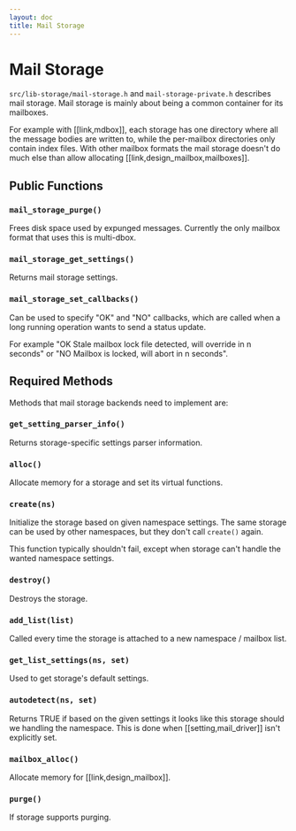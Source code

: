 ```yaml
---
layout: doc
title: Mail Storage
---
```


# Mail Storage

`src/lib-storage/mail-storage.h` and `mail-storage-private.h`
describes mail storage. Mail storage is mainly about being a common
container for its mailboxes.

For example with [[link,mdbox]], each storage has one directory where all the
message bodies are written to, while the per-mailbox directories only
contain index files. With other mailbox formats the mail storage doesn't
do much else than allow allocating [[link,design_mailbox,mailboxes]].

## Public Functions

### `mail_storage_purge()`

Frees disk space used by expunged messages.
Currently the only mailbox format that uses this is multi-dbox.

### `mail_storage_get_settings()`

Returns mail storage settings.

### `mail_storage_set_callbacks()`

Can be used to specify "OK" and "NO" callbacks, which are called when a
long running operation wants to send a status update.

For example "OK Stale mailbox lock file detected, will override in n
seconds" or "NO Mailbox is locked, will abort in n seconds".

## Required Methods

Methods that mail storage backends need to implement are:

### `get_setting_parser_info()`

Returns storage-specific settings parser information.

### `alloc()`

Allocate memory for a storage and set its virtual functions.

### `create(ns)`

Initialize the storage based on given namespace settings. The same storage
can be used by other namespaces, but they don't call `create()` again.

This function typically shouldn't fail, except when storage can't handle
the wanted namespace settings.

### `destroy()`

Destroys the storage.

### `add_list(list)`

Called every time the storage is attached to a new namespace / mailbox list.

### `get_list_settings(ns, set)`

Used to get storage's default settings.

### `autodetect(ns, set)`

Returns TRUE if based on the given settings it looks like this storage
should we handling the namespace. This is done when [[setting,mail_driver]]
isn't explicitly set.

### `mailbox_alloc()`

Allocate memory for [[link,design_mailbox]].

### `purge()`

If storage supports purging.
